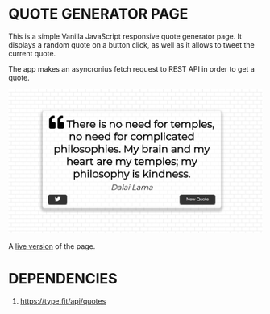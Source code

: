# QUOTE GENERATOR PAGE

This is a simple Vanilla JavaScript responsive quote generator page. It displays a random quote on a button click, as well as it allows to tweet the current quote.

The app makes an asyncronius fetch request to REST API in order to get a quote.  

![About Section](img/quotegenerator.JPG)

A [live version](https://pchelka84.github.io/quote_generator/) of the page.

# DEPENDENCIES

1. https://type.fit/api/quotes